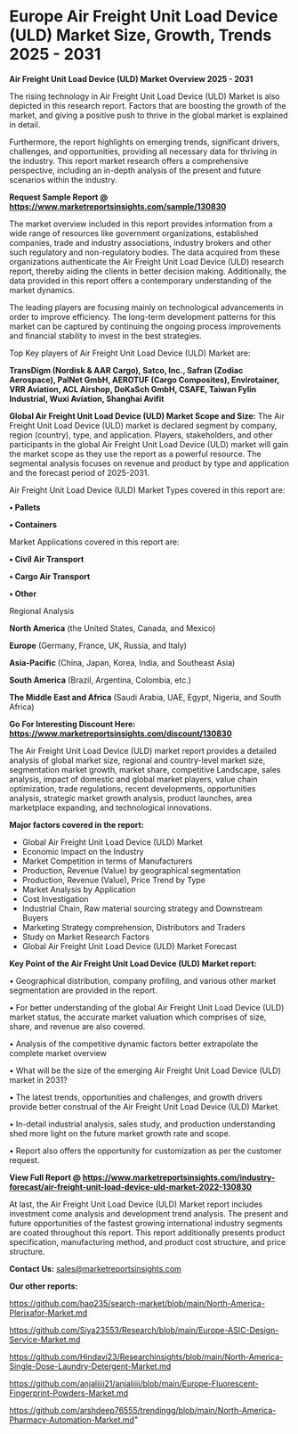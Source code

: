  # Europe Air Freight Unit Load Device (ULD) Market Size, Growth, Trends 2025 - 2031

<Strong> Air Freight Unit Load Device (ULD) Market Overview 2025 - 2031</strong>

The rising technology in Air Freight Unit Load Device (ULD) Market is also depicted in this research report. Factors that are boosting the growth of the market, and giving a positive push to thrive in the global market is explained in detail.

Furthermore, the report highlights on emerging trends, significant drivers, challenges, and opportunities, providing all necessary data for thriving in the industry. This report market research offers a comprehensive perspective, including an in-depth analysis of the present and future scenarios within the industry.

<strong>Request Sample Report @ <a href=https://www.marketreportsinsights.com/sample/130830>https://www.marketreportsinsights.com/sample/130830</a></strong>

The market overview included in this report provides information from a wide range of resources like government organizations, established companies, trade and industry associations, industry brokers and other such regulatory and non-regulatory bodies. The data acquired from these organizations authenticate the Air Freight Unit Load Device (ULD) research report, thereby aiding the clients in better decision making. Additionally, the data provided in this report offers a contemporary understanding of the market dynamics.

The leading players are focusing mainly on technological advancements in order to improve efficiency. The long-term development patterns for this market can be captured by continuing the ongoing process improvements and financial stability to invest in the best strategies.

Top Key players of Air Freight Unit Load Device (ULD) Market are:

<strong>TransDigm (Nordisk & AAR Cargo), Satco, Inc., Safran (Zodiac Aerospace), PalNet GmbH, AEROTUF (Cargo Composites), Envirotainer, VRR Aviation, ACL Airshop, DoKaSch GmbH, CSAFE, Taiwan Fylin Industrial, Wuxi Aviation, Shanghai Avifit</strong>

<strong><b>Global Air Freight Unit Load Device (ULD) Market Scope and Size:</b></strong>
The Air Freight Unit Load Device (ULD) market is declared segment by company, region (country), type, and application. Players, stakeholders, and other participants in the global Air Freight Unit Load Device (ULD) market will gain the market scope as they use the report as a powerful resource. The segmental analysis focuses on revenue and product by type and application and the forecast period of 2025-2031.

Air Freight Unit Load Device (ULD) Market Types covered in this report are:

<strong>• Pallets

• Containers</strong>

Market Applications covered in this report are:

<strong>• Civil Air Transport

• Cargo Air Transport

• Other</strong> 

Regional Analysis

<strong>North America</strong> (the United States, Canada, and Mexico)

<strong>Europe</strong> (Germany, France, UK, Russia, and Italy)

<strong>Asia-Pacific</strong> (China, Japan, Korea, India, and Southeast Asia)

<strong>South America</strong> (Brazil, Argentina, Colombia, etc.)

<strong>The Middle East and Africa</strong> (Saudi Arabia, UAE, Egypt, Nigeria, and South Africa)

<strong>Go For Interesting Discount Here: <a href=https://www.marketreportsinsights.com/discount/130830>https://www.marketreportsinsights.com/discount/130830</a></strong>

The Air Freight Unit Load Device (ULD) market report provides a detailed analysis of global market size, regional and country-level market size, segmentation market growth, market share, competitive Landscape, sales analysis, impact of domestic and global market players, value chain optimization, trade regulations, recent developments, opportunities analysis, strategic market growth analysis, product launches, area marketplace expanding, and technological innovations.

<strong><b>Major factors covered in the report:</b></strong>
<ul>
  <li>Global Air Freight Unit Load Device (ULD) Market </li>
  <li>Economic Impact on the Industry</li>
  <li>Market Competition in terms of Manufacturers</li>
  <li>Production, Revenue (Value) by geographical segmentation</li>
  <li>Production, Revenue (Value), Price Trend by Type</li>
  <li>Market Analysis by Application</li>
  <li>Cost Investigation</li>
  <li>Industrial Chain, Raw material sourcing strategy and Downstream Buyers</li>
  <li>Marketing Strategy comprehension, Distributors and Traders</li>
  <li>Study on Market Research Factors</li>
  <li>Global Air Freight Unit Load Device (ULD) Market Forecast</li>
</ul>

<strong><b>Key Point of the Air Freight Unit Load Device (ULD) Market report:</b></strong>

• Geographical distribution, company profiling, and various other market segmentation are provided in the report.

• For better understanding of the global Air Freight Unit Load Device (ULD) market status, the accurate market valuation which comprises of size, share, and revenue are also covered.

• Analysis of the competitive dynamic factors better extrapolate the complete market overview

• What will be the size of the emerging Air Freight Unit Load Device (ULD) market in 2031?

• The latest trends, opportunities and challenges, and growth drivers provide better construal of the Air Freight Unit Load Device (ULD) Market.

• In-detail industrial analysis, sales study, and production understanding shed more light on the future market growth rate and scope.

• Report also offers the opportunity for customization as per the customer request.

<strong><b>View Full Report @ <a href=https://www.marketreportsinsights.com/industry-forecast/air-freight-unit-load-device-uld-market-2022-130830>https://www.marketreportsinsights.com/industry-forecast/air-freight-unit-load-device-uld-market-2022-130830</a></b></strong>


At last, the Air Freight Unit Load Device (ULD) Market report includes investment come analysis and development trend analysis. The present and future opportunities of the fastest growing international industry segments are coated throughout this report. This report additionally presents product specification, manufacturing method, and product cost structure, and price structure.

<strong>Contact Us:</strong>
sales@marketreportsinsights.com

<strong>Our other reports:</strong>

<a href=https://github.com/haq235/search-market/blob/main/North-America-Plerixafor-Market.md>https://github.com/haq235/search-market/blob/main/North-America-Plerixafor-Market.md</a>

<a href=https://github.com/Siya23553/Research/blob/main/Europe-ASIC-Design-Service-Market.md>https://github.com/Siya23553/Research/blob/main/Europe-ASIC-Design-Service-Market.md</a>

<a href=https://github.com/Hindavi23/Researchinsights/blob/main/North-America-Single-Dose-Laundry-Detergent-Market.md>https://github.com/Hindavi23/Researchinsights/blob/main/North-America-Single-Dose-Laundry-Detergent-Market.md</a>

<a href=https://github.com/anjaliiii21/anjaliiii/blob/main/Europe-Fluorescent-Fingerprint-Powders-Market.md>https://github.com/anjaliiii21/anjaliiii/blob/main/Europe-Fluorescent-Fingerprint-Powders-Market.md</a>

<a href=https://github.com/arshdeep76555/trendingg/blob/main/North-America-Pharmacy-Automation-Market.md>https://github.com/arshdeep76555/trendingg/blob/main/North-America-Pharmacy-Automation-Market.md</a>"
